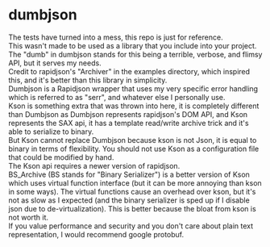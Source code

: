 # dumbjson
The tests have turned into a mess, this repo is just for reference.\
This wasn't made to be used as a library that you include into your project. The "dumb" in dumbjson stands for this being a terrible, verbose, and flimsy API, but it serves my needs.\
Credit to rapidjson's "Archiver" in the examples directory, which inspired this, and it's better than this library in simplicity.\
Dumbjson is a Rapidjson wrapper that uses my very specific error handling which is referred to as "serr", and whatever else I personally use.\
Kson is something extra that was thrown into here, it is completely different than Dumbjson as Dumbjson represents rapidjson's DOM API, and Kson represents the SAX api, it has a template read/write archive trick and it's able to serialize to binary.\
But Kson cannot replace Dumbjson because kson is not Json, it is equal to binary in terms of flexibility. You should not use Kson as a configuration file that could be modified by hand.\
The Kson api requires a newer version of rapidjson.\
BS_Archive (BS stands for "Binary Serializer") is a better version of Kson which uses virtual function interface (but it can be more annoying than kson in some ways). The virtual functions cause an overhead over kson, but it's not as slow as I expected (and the binary serializer is sped up if I disable json due to de-virtualization). This is better because the bloat from kson is not worth it.\
If you value performance and security and you don't care about plain text representation, I would recommend google protobuf.
